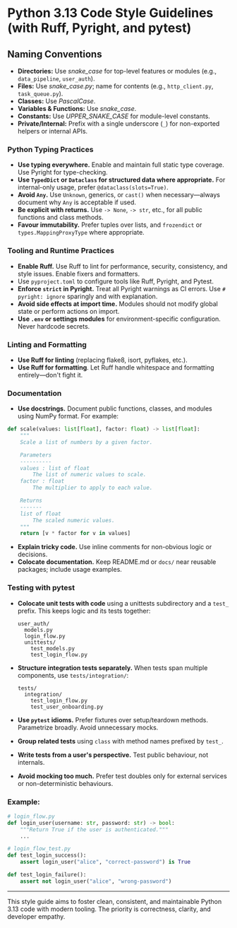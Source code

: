 # Python 3.13 Code Style Guidelines (with Ruff, Pyright, and pytest)

## Naming Conventions

* **Directories:** Use *snake\_case* for top-level features or modules (e.g., `data_pipeline`, `user_auth`).
* **Files:** Use *snake\_case.py*; name for contents (e.g., `http_client.py`, `task_queue.py`).
* **Classes:** Use *PascalCase*.
* **Variables & Functions:** Use *snake\_case*.
* **Constants:** Use *UPPER\_SNAKE\_CASE* for module-level constants.
* **Private/Internal:** Prefix with a single underscore (`_`) for non-exported helpers or internal APIs.

### Python Typing Practices

* **Use typing everywhere.** Enable and maintain full static type coverage. Use Pyright for type-checking.
* **Use `TypedDict` or `Dataclass` for structured data where appropriate.** For internal-only usage, prefer `@dataclass(slots=True)`.
* **Avoid `Any`.** Use `Unknown`, generics, or `cast()` when necessary—always document why `Any` is acceptable if used.
* **Be explicit with returns.** Use `-> None`, `-> str`, etc., for all public functions and class methods.
* **Favour immutability.** Prefer tuples over lists, and `frozendict` or `types.MappingProxyType` where appropriate.

### Tooling and Runtime Practices

* **Enable Ruff.** Use Ruff to lint for performance, security, consistency, and style issues. Enable fixers and formatters.
* Use `pyproject.toml` to configure tools like Ruff, Pyright,  and Pytest.
* **Enforce `strict` in Pyright.** Treat all Pyright warnings as CI errors. Use `# pyright: ignore` sparingly and with explanation.
* **Avoid side effects at import time.** Modules should not modify global state or perform actions on import.
* **Use `.env` or settings modules** for environment-specific configuration. Never hardcode secrets.

### Linting and Formatting

* **Use Ruff for linting** (replacing flake8, isort, pyflakes, etc.).
* **Use Ruff for formatting**. Let Ruff handle whitespace and formatting entirely—don't fight it.

### Documentation

* **Use docstrings.** Document public functions, classes, and modules using NumPy format. For example:

```python
def scale(values: list[float], factor: float) -> list[float]:
    """
    Scale a list of numbers by a given factor.

    Parameters
    ----------
    values : list of float
        The list of numeric values to scale.
    factor : float
        The multiplier to apply to each value.

    Returns
    -------
    list of float
        The scaled numeric values.
    """
    return [v * factor for v in values]
```

* **Explain tricky code.** Use inline comments for non-obvious logic or decisions.
* **Colocate documentation.** Keep README.md or `docs/` near reusable packages; include usage examples.

### Testing with pytest

* **Colocate unit tests with code** using a unittests subdirectory and a `test_` prefix. This keeps logic and its tests together:

  ```
  user_auth/
    models.py
    login_flow.py
    unittests/
      test_models.py
      test_login_flow.py
  ```

* **Structure integration tests separately.** When tests span multiple components, use `tests/integration/`:

  ```
  tests/
    integration/
      test_login_flow.py
      test_user_onboarding.py
  ```

* **Use `pytest` idioms.** Prefer fixtures over setup/teardown methods. Parametrize broadly. Avoid unnecessary mocks.

* **Group related tests** using `class` with method names prefixed by `test_`.

* **Write tests from a user's perspective.** Test public behaviour, not internals.

* **Avoid mocking too much.** Prefer test doubles only for external services or non-deterministic behaviours.

### Example:

```python
# login_flow.py
def login_user(username: str, password: str) -> bool:
    """Return True if the user is authenticated."""
    ...

# login_flow_test.py
def test_login_success():
    assert login_user("alice", "correct-password") is True

def test_login_failure():
    assert not login_user("alice", "wrong-password")
```

---

This style guide aims to foster clean, consistent, and maintainable Python 3.13 code with modern tooling. The priority is correctness, clarity, and developer empathy.
